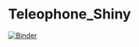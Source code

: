 # Teleophone_Shiny

[![Binder](https://mybinder.org/badge_logo.svg)](https://mybinder.org/v2/gh/patelruhi/Teleophone_Shiny/tree/main/HEAD?urlpath=rstudio)
